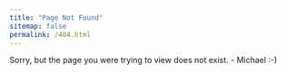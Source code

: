 ```yaml
---
title: "Page Not Found"
sitemap: false
permalink: /404.html
---
```


Sorry, but the page you were trying to view does not exist. - Michael :-)

